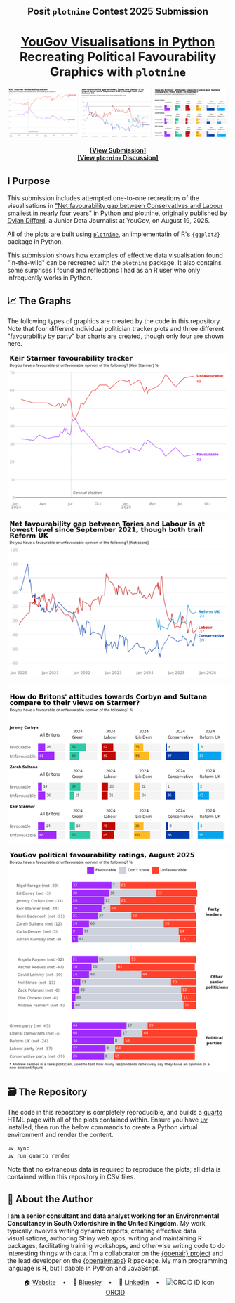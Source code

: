 <h2 align="center">
 Posit <code>plotnine</code> Contest 2025 Submission
</h2>
<h1 align="center">
<a href="https://jack-davison.github.io/posit-plotnine-contest-2025/">YouGov Visualisations in Python</a><br>Recreating Political Favourability Graphics with <code>plotnine</code>
</h1>

<a href="https://jack-davison.github.io/posit-plotnine-contest-2025/"><div align="center"><img width="800" src="./assets/media/banner.png"/></div></a>

<div align="center"><b><a href="https://jack-davison.github.io/posit-plotnine-contest-2025/">[View Submission]</a></b></div>

<div align="center"><b><a href="https://github.com/has2k1/plotnine/discussions/987">[View <code>plotnine</code> Discussion]</a></b></div>

## ℹ️ Purpose

This submission includes attempted one-to-one recreations of the visualisations in ["Net favourability gap between Conservatives and Labour smallest in nearly four years"](https://yougov.co.uk/politics/articles/52795-political-favourability-ratings-august-2025) in Python and plotnine, originally published by [Dylan Difford](https://yougov.co.uk/people/dylan.difford), a Junior Data Journalist at YouGov, on August 19, 2025.

All of the plots are built using [`plotnine`](https://plotnine.org/), an implementatin of R's `{ggplot2}` package in Python. 

This submission shows how examples of effective data visualisation found "in-the-wild" can be recreated with the `plotnine` package. It also contains some surprises I found and reflections I had as an R user who only infrequently works in Python.

## 📈 The Graphs

The following types of graphics are created by the code in this repository. Note that four different individual politician tracker plots and three different "favourability by party" bar charts are created, though only four are shown here.

![](assets/media/output_keir_tracker.png)

![](assets/media/output_longterm_tracker.png)

![](assets/media/output_bars.png)

![](assets/media/output_stackedbars.png)

## 🗃️ The Repository

The code in this repository is completely reproducible, and builds a [quarto](https://quarto.org/) HTML page with all of the plots contained within. Ensure you have [uv](https://docs.astral.sh/uv/) installed, then run the below commands to create a Python virtual environment and render the content.

```bash
uv sync
uv run quarto render
```

Note that no extraneous data is required to reproduce the plots; all data is contained within this repository in CSV files.

## 👋 About the Author
**I am a senior consultant and data analyst working for an Environmental Consultancy in South Oxfordshire in the United Kingdom.** My work typically involves writing dynamic reports, creating effective data visualisations, authoring Shiny web apps, writing and maintaining R packages, facilitating training workshops, and otherwise writing code to do interesting things with data. I'm a collaborator on the [{openair} project](https://github.com/davidcarslaw/openair) and the lead developer on the [{openairmaps}](https://github.com/davidcarslaw/openairmaps) R package. My main programming language is **R**, but I dabble in Python and JavaScript.

<div align = "center">
 &nbsp;&nbsp;&nbsp;🏠 <a href="https://jack-davison.github.io/">Website<a>&nbsp;&nbsp;&nbsp;
 •
 &nbsp;&nbsp;&nbsp;🦋 <a href="https://bsky.app/profile/jack-davison.bsky.social">Bluesky<a>&nbsp;&nbsp;&nbsp;
 •
 &nbsp;&nbsp;&nbsp;💼 <a href="https://www.linkedin.com/in/jack-davison/">LinkedIn<a>&nbsp;&nbsp;&nbsp;
 •
 &nbsp;&nbsp;&nbsp;<img src="https://orcid.org/sites/default/files/images/orcid_16x16.png" style="width:1em;margin-right:.5em;" alt="ORCID iD icon"> <a href="https://orcid.org/0000-0003-2653-6615/">ORCID<a>&nbsp;&nbsp;&nbsp;
</div>
